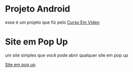 <h1>Projeto Android</h1>
<p>esse é um projeto que fiz pelo <a href="https://youtube.com/cursoemvideo" target="_blank">Curso Em Video</a></p>

<h1>Site em Pop Up</h1>
<p>um site simples que você pode abrir qualquer site em pop up</p>
<a href="https://nekolacat.github.io/site-em-pop-up/">Site em pop up</a>